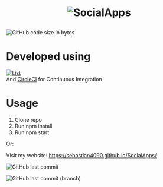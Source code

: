 # <p align=center>![SocialApps](https://github.com/Sebastian4090/SocialApps/assets/139238509/8820f4e2-7e8b-4787-b2b7-477a7293fabb)</p>
![GitHub code size in bytes](https://img.shields.io/github/languages/code-size/Sebastian4090/SocialApps)



# Developed using
[![List](https://skillicons.dev/icons?i=js,react,redux,jest)](https://skillicons.dev) <br/>
And [CircleCI](https://circleci.com/) for Continuous Integration <br/>

# Usage

1.    Clone repo
2.    Run npm install
3.    Run npm start

Or:

Visit my website: https://sebastian4090.github.io/SocialApps/

![GitHub last commit](https://img.shields.io/github/last-commit/Sebastian4090/SocialApps)

![GitHub last commit (branch)](https://img.shields.io/github/last-commit/Sebastian4090/SocialApps/gh-pages?label=last%20commit%20to%20github%20pages)
